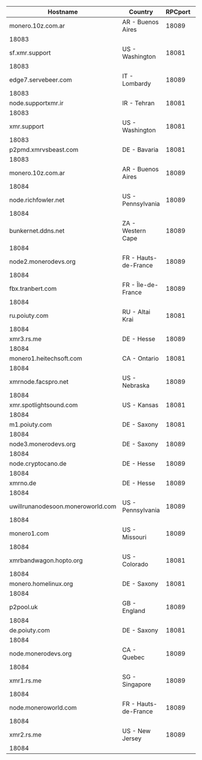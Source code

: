 Hostname | Country | RPCport | P2Pport
--- | --- | --- | ---
monero.10z.com.ar | AR - Buenos Aires | 18089
 | 18083
sf.xmr.support | US - Washington | 18081
 | 18083
edge7.servebeer.com | IT - Lombardy | 18089
 | 18083
node.supportxmr.ir | IR - Tehran | 18081
 | 18083
xmr.support | US - Washington | 18081
 | 18083
p2pmd.xmrvsbeast.com | DE - Bavaria | 18081
 | 18083
monero.10z.com.ar | AR - Buenos Aires | 18089
 | 18084
node.richfowler.net | US - Pennsylvania | 18089
 | 18084
bunkernet.ddns.net | ZA - Western Cape | 18089
 | 18084
node2.monerodevs.org | FR - Hauts-de-France | 18089
 | 18084
fbx.tranbert.com | FR - Île-de-France | 18089
 | 18084
ru.poiuty.com | RU - Altai Krai | 18081
 | 18084
xmr3.rs.me | DE - Hesse | 18089
 | 18084
monero1.heitechsoft.com | CA - Ontario | 18081
 | 18084
xmrnode.facspro.net | US - Nebraska | 18089
 | 18084
xmr.spotlightsound.com | US - Kansas | 18081
 | 18084
m1.poiuty.com | DE - Saxony | 18081
 | 18084
node3.monerodevs.org | DE - Saxony | 18089
 | 18084
node.cryptocano.de | DE - Hesse | 18089
 | 18084
xmrno.de | DE - Hesse | 18089
 | 18084
uwillrunanodesoon.moneroworld.com | US - Pennsylvania | 18089
 | 18084
monero1.com | US - Missouri | 18089
 | 18084
xmrbandwagon.hopto.org | US - Colorado | 18081
 | 18084
monero.homelinux.org | DE - Saxony | 18081
 | 18084
p2pool.uk | GB - England | 18089
 | 18084
de.poiuty.com | DE - Saxony | 18081
 | 18084
node.monerodevs.org | CA - Quebec | 18089
 | 18084
xmr1.rs.me | SG - Singapore | 18089
 | 18084
node.moneroworld.com | FR - Hauts-de-France | 18089
 | 18084
xmr2.rs.me | US - New Jersey | 18089
 | 18084
